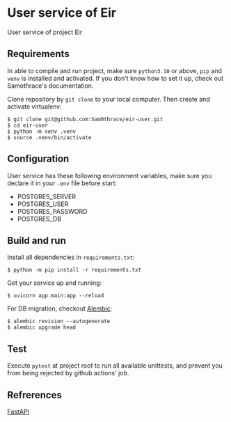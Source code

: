 # User service of Eir
User service of project Eir

## Requirements
In able to compile and run project, make sure `python3.10` or above, `pip` and `venv` is installed and activated.
If you don't know how to set it up, check out Samothrace's documentation.

Clone repository by `git clone` to your local computer. Then create and activate virtualenv:
```shell script
$ git clone git@github.com:Sam0thrace/eir-user.git
$ cd eir-user
$ python -m venv .venv
$ source .venv/bin/activate
```

## Configuration
User service has these following environment variables, make sure you declare it in your `.env` file before start:
- POSTGRES_SERVER
- POSTGRES_USER
- POSTGRES_PASSWORD
- POSTGRES_DB

## Build and run
Install all dependencies in `requirements.txt`:
```shell script
$ python -m pip install -r requirements.txt
```
Get your service up and running:
```shell script
$ uvicorn app.main:app --reload
```
For DB migration, checkout [Alembic](https://alembic.sqlalchemy.org/en/latest/):
```shell script
$ alembic revision --autogenerate
$ alembic upgrade head
```

## Test
Execute `pytest` at project root to run all available unittests, and prevent you from being rejected by github actions' job.

## Refrerences
[FastAPI](https://fastapi.tiangolo.com)
